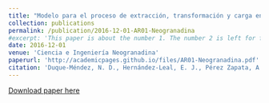 ```yaml
---
title: "Modelo para el proceso de extracción, transformación y carga en bodegas de datos. Una aplicación con datos ambientales"
collection: publications
permalink: /publication/2016-12-01-AR01-Neogranadina
#excerpt: 'This paper is about the number 1. The number 2 is left for future work.'
date: 2016-12-01
venue: 'Ciencia e Ingeniería Neogranadina'
paperurl: 'http://academicpages.github.io/files/AR01-Neogranadina.pdf'
citation: 'Duque-Méndez, N. D., Hernández-Leal, E. J., Pérez Zapata, A., Arroyave Tabares, A., & Espinosa Gómez, D. (2016). Modelo para el proceso de extracción, transformación y carga en bodega de datos. Una aplicación con datos ambientales. Ciencia e Ingeniería Neogranadina, 26(2), 95–109.'
---
```


[Download paper here](http://academicpages.github.io/files/AR01-Neogranadina.pdf)